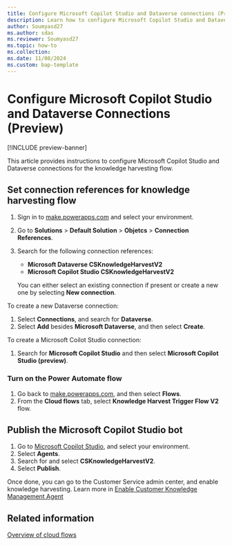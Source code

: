 ```yaml
---
title: Configure Microsoft Copilot Studio and Dataverse connections (Preview)
description: Learn how to configure Microsoft Copilot Studio and Dataverse connections for the knowledge harvest flow.
author: Soumyasd27
ms.author: sdas
ms.reviewer: Soumyasd27
ms.topic: how-to
ms.collection:
ms.date: 11/08/2024
ms.custom: bap-template
---
```


# Configure Microsoft Copilot Studio and Dataverse Connections (Preview)

[!INCLUDE preview-banner]

This article provides instructions to configure Microsoft Copilot Studio and Dataverse connections for the knowledge harvesting flow. 

## Set connection references for knowledge harvesting flow

1. Sign in to [make.powerapps.com](https://make.powerapps.com) and select your environment.
1. Go to **Solutions** > **Default Solution** > **Objetcs** > **Connection References**.
1. Search for the following connection references:
    - **Microsoft Dataverse CSKnowledgeHarvestV2**
    - **Microsoft Copilot Studio CSKnowledgeHarvestV2**
 
     You can either select an existing connection if present or create a new one by selecting **New connection**.

To create a new Dataverse connection:
1. Select **Connections**, and search for **Dataverse**. 
1. Select **Add** besides **Microsoft Dataverse**, and then select **Create**.
 
To create a Microsoft Coilot Studio connection:
1. Search for **Microsoft Copilot Studio** and then select **Microsoft Copilot Studio (preview)**.

### Turn on the Power Automate flow

1. Go back to [make.powerapps.com](https://make.powerapps.com), and then select **Flows**.
1. From the **Cloud flows** tab, select **Knowledge Harvest Trigger Flow V2** flow.
 

## Publish the Microsoft Copilot Studio bot

1. Go to [Microsoft Copilot Studio](https://copilotstudio.microsoft.com), and select your environment.
1. Select **Agents**.
1. Search for and select  **CSKnowledgeHarvestV2**.
1. Select **Publish**.

Once done, you can go to the Customer Service admin center, and enable knowledge harvesting. Learn more in [Enable Customer Knowledge Management Agent](admin-km-agent.md#enable-customer-knowledge-management-agent)
 
## Related information

[Overview of cloud flows](/power-automate/overview-cloud)

